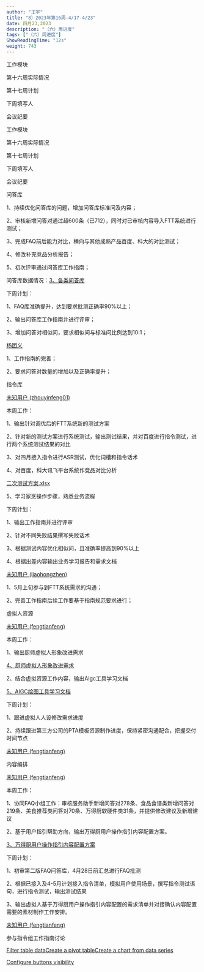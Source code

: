 ```yaml
---
author: "王宇"
title: "8）2023年第16周—4/17-4/23"
date: 四月23,2023
description: "（六）周进度"
tags: ["（六）周进度"]
ShowReadingTime: "12s"
weight: 743
---
```

工作模块

第十六周实际情况

第十七周计划

下周填写人

会议纪要

工作模块

第十六周实际情况

第十七周计划

下周填写人

会议纪要

问答库

1、持续优化问答库的问题，增加问答库标准问及内容；

2、审核新增问答对通过超600条（已712），同时对已审核内容导入FTT系统进行测试；

3、完成FAQ前后能力对比，横向与其他成熟产品百度、科大的对比测试；

4、修改补充竞品分析报告；

5、初次评审通过问答库工作指南；

问答库数据情况：[3、各类问答库](/pages/viewpage.action?pageId=97890504)

下周计划：

1、FAQ库准确提升，达到要求批测正确率90%以上；

2、输出问答库工作指南并进行评审；

3、增加问答对相似问，要求相似问与标准问比例达到10:1；

[杨团义](/display/~yangtuanyi)

1、工作指南的完善；

2、要求问答对数量的增加以及正确率提升；

指令库

[未知用户 (zhouyinfeng01)](/display/~zhouyinfeng01)

本周工作：

1、输出针对调优后的FTT系统新的测试方案

2、针对新的测试方案进行系统测试，输出测试结果，并对百度进行指令测试，进行两个系统测试结果的对比

3、对四月接入指令进行ASR测试，优化词槽和指令话术

4、对百度，科大讯飞平台系统作竞品对比分析

[二次测试方案.xlsx](/download/attachments/101813117/%E4%BA%8C%E6%AC%A1%E6%B5%8B%E8%AF%95%E6%96%B9%E6%A1%88.xlsx?version=1&modificationDate=1682214744737&api=v2)

5、学习家烹操作步骤，熟悉业务流程

下周计划：

1、输出工作指南并进行评审

2、针对不同失败结果撰写失败话术

3、根据测试内容优化相似问，且准确率提高到90%以上

4、根据出差内容输出业务学习报告和需求文档

[未知用户 (liaohongzhen)](/display/~liaohongzhen)

1、5月上旬参与到FTT系统需求的沟通；

2、完善工作指南后续工作要基于指南规范要求进行；

虚拟人资源

[未知用户 (fengtianfeng)](/display/~fengtianfeng)

本周工作：

1、输出厨师虚拟人形象改进需求

[4、厨师虚拟人形象改进需求](/pages/viewpage.action?pageId=97909086)

2、结合虚拟资源工作内容，输出Aigc工具学习文档

[5、AIGC绘图工具学习文档](/pages/viewpage.action?pageId=97910716)

下周计划：

1、跟进虚拟人人设修改需求进度

2、持续跟进第三方公司的PTA模板资源制作进度，保持紧密沟通配合，把握交付时间节点

[未知用户 (fengtianfeng)](/display/~fengtianfeng)

  

内容编排

[未知用户 (fengtianfeng)](/display/~fengtianfeng)

本周工作：

1、协同FAQ小组工作：审核服务助手新增问答对278条、食品食谱类新增问答对219条、美食推荐类问答对70条、万得厨软硬件类31条，并提供修改建议及新增建议

2、基于用户指引帮助方向，输出万得厨用户操作指引内容配置方案。

[3、万得厨用户操作指引内容配置方案](/pages/viewpage.action?pageId=101813480)

下周计划：

1、初审第二版FAQ问答库，4月28日前汇总进行FAQ批测

2、根据已接入及4-5月计划接入指令清单，模拟用户使用场景，撰写指令测试语句，进行指令测试，输出测试结果

3、输出虚拟人基于万得厨用户操作指引内容配置的需求清单并对接确认内容配置需要的素材制作工作安排。

[未知用户 (fengtianfeng)](/display/~fengtianfeng)

参与指令组工作指南讨论

[Filter table data]()[Create a pivot table](#)[Create a chart from data series](#)

[Configure buttons visibility](/users/tfac-settings.action)